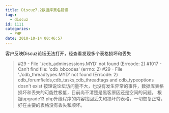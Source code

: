 ```yaml
---
title: Discuz7.2数据库莫名错误
tags:
  - discuz
id: 1111
categories:
  - PHP
date: 2010-10-14 00:46:57
---
```


客户反映Discuz论坛无法打开，经查看发现多个表格损坏和丢失
> #29 - File './cdb_adminsessions.MYD' not found (Errcode: 2)
> #1017 - Can't find file: 'cdb_bbcodes' (errno: 2)
> #29 - File './cdb_threadtypes.MYD' not found (Errcode: 2)
> cdb_forumfields,cdb_tasks,cdb_threadtags and cdb_typeoptions dosn't exist
按理说论坛访问量不大，也没有发生异常的事件，数据库表格损坏和丢失的可能性极低，目前尚不清楚是黑客原因还是空间的问题。
根据upgrade13.php升级程序的内容找回丢失和损坏的表格，一切恢复正常，好在主要的表格没有丢失和顺坏。